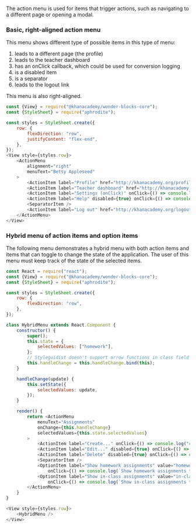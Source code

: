 The action menu is used for items that trigger actions, such as navigating to
a different page or opening a modal.

### Basic, right-aligned action menu

This menu shows different type of possible items in this type of menu:

1. leads to a different page (the profile)
2. leads to the teacher dashboard
3. has an onClick callback, which could be used for conversion logging
4. is a disabled item
5. is a separator
6. leads to the logout link

This menu is also right-aligned.

```js
const {View} = require("@khanacademy/wonder-blocks-core");
const {StyleSheet} = require("aphrodite");

const styles = StyleSheet.create({
    row: {
        flexDirection: "row",
        justifyContent: "flex-end",
    },
});
<View style={styles.row}>
    <ActionMenu
        alignment="right"
        menuText="Betsy Appleseed"
    >
        <ActionItem label="Profile" href="http://khanacademy.org/profile" />
        <ActionItem label="Teacher dashboard" href="http://khanacademy.org/coach/dashboard" />
        <ActionItem label="Settings (onClick)" onClick={() => console.log("user clicked on settings")} />
        <ActionItem label="Help" disabled={true} onClick={() => console.log("this item is disabled...")} />
        <SeparatorItem />
        <ActionItem label="Log out" href="http://khanacademy.org/logout" />
    </ActionMenu>
</View>
```

### Hybrid menu of action items and option items

The following menu demonstrates a hybrid menu with both action items and items
that can toggle to change the state of the application. The user of this menu
must keep track of the state of the selected items.

```js
const React = require("react");
const {View} = require("@khanacademy/wonder-blocks-core");
const {StyleSheet} = require("aphrodite");

const styles = StyleSheet.create({
    row: {
        flexDirection: "row",
    },
});

class HybridMenu extends React.Component {
    constructor() {
        super();
        this.state = {
            selectedValues: ["homework"],
        };
        // Styleguidist doesn't support arrow functions in class field properties
        this.handleChange = this.handleChange.bind(this);
    }

    handleChange(update) {
        this.setState({
            selectedValues: update,
        });
    }

    render() {
        return <ActionMenu
            menuText="Assignments"
            onChange={this.handleChange}
            selectedValues={this.state.selectedValues}
        >
            <ActionItem label="Create..." onClick={() => console.log("create action")} />
            <ActionItem label="Edit..." disabled={true} onClick={() => console.log("edit action")} />
            <ActionItem label="Delete" disabled={true} onClick={() => console.log("delete action")} />
            <SeparatorItem />
            <OptionItem label="Show homework assignments" value="homework"
                onClick={() => console.log(`Show homework assignments toggled`)} />
            <OptionItem label="Show in-class assignments" value="in-class"
                onClick={() => console.log(`Show in-class assignments toggled`)} />
        </ActionMenu>
    }
}

<View style={styles.row}>
    <HybridMenu />
</View>
```
